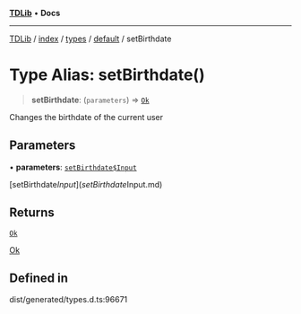 [**TDLib**](../../../../../../README.md) • **Docs**

***

[TDLib](../../../../../../modules.md) / [index](../../../../../README.md) / [types](../../../README.md) / [default](../README.md) / setBirthdate

# Type Alias: setBirthdate()

> **setBirthdate**: (`parameters`) => [`Ok`](Ok-1.md)

Changes the birthdate of the current user

## Parameters

• **parameters**: [`setBirthdate$Input`](setBirthdate$Input.md)

[setBirthdate$Input](setBirthdate$Input.md)

## Returns

[`Ok`](Ok-1.md)

[Ok](Ok-1.md)

## Defined in

dist/generated/types.d.ts:96671
